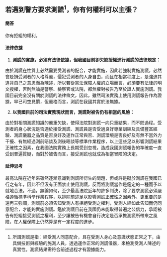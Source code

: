 ## 若遇到警方要求測謊<sup>1</sup>，你有何權利可以主張？

#### 簡答

你有拒絕的權利。

#### 法律依據

1. **測謊的實施，必須有法律依據，但我國目前卻欠缺授權進行測謊的法律規定：**

由於測謊在性質上必然需要受測者的配合，才能實施，因此若強制實施測謊，必然會貶損受測者的人格尊嚴，侵犯受測者的人身自由，而且在相當程度上，是強迫其違背自己之意思而為陳述，所以若從憲法保障人權的立場而言，必須要有法律的明文授權，否則無論是警察、檢察官或法院，都無權對被告乃至於證人實施測謊。我國目前完全沒有關於測謊的法律條文，因此，雖然司法實務上使用測謊報告作為證據，早已司空見慣，但嚴格而言，測謊在我國其實於法無據。

2. **以我國目前的司法實務現狀而言，測謊對被告仍有相當的風險：**

由於對相關測謊知識的嚴重欠缺，使得法院對測謊一向只重結果，而不問過程。受測者的身心狀況是否適於接受測謊、測謊員是否受過良好專業訓練及具備豐富經驗、測謊儀器之品質是否良好及運作正常與否、測謊環境是否良好及有無不當外力干擾、有無經過測前晤談及測後晤談等標準作業程序，以上這些足以影響測謊結果正確性之因素，在我國法院實務上長期受到忽視，造成我國測謊報告的準確度一直受到普遍質疑，而對於被告而言，接受測謊也就成為相當冒險的決定。

#### 延伸思考

最高法院在近年來雖然逐漸意識到測謊所衍生的問題，但或許是礙於測謊在我國已行之有年，因此不但沒有正面禁止使用測謊，反而將測謊當作是鑑定的一種而予以就地合法。不過，無論如何，至少最高法院近年的許多判決，除了要求測謊必須嚴格遵循標準科學作業程序，以排除前述足以影響測謊正確性之因素外，更重要的是還再三強調，測謊前必須告知受測人有拒絕受測之權利，受測人經如此告知而仍同意配合，才能夠實施測謊。鑑於測謊目前在我國仍未能取得普遍之公信力，承認被告有拒絕接受測謊之權利，至少讓被告有機會自行決定是否承擔測謊所帶來之風險，在人權保障上仍然算是有一定程度的進步。

---

1. 所謂測謊是指：經受測人同意配合，且在受測人身心及意識狀態正常之下，由具備技術與經驗的施測人員，透過運作正常的測謊儀器，來檢測受測人陳述的真實性。測謊結果需符合前述過程才有證據能力。
